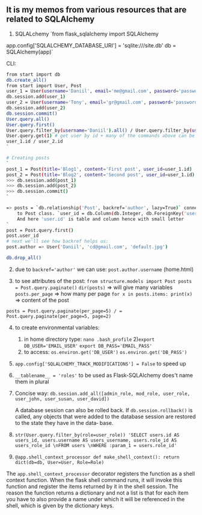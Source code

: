 <h2> It is my memos from various resources that are related to SQLAlchemy</h2>

1. SQLALchemy
`from flask_sqlalchemy import SQLAlchemy

app.config['SQLALCHEMY_DATABASE_URI'] = 'sqlite:///site.db'
db = SQLAlchemy(app)`

CLI:
```bash
from start import db
db.create_all()
from start import User, Post
user_1 = User(username='Daniil', email='me@gmail.com', password='password')
db.session.add(user_1)
user_2 = User(username='Tony', email='gr@gmail.com', password='password')
db.session.add(user_2)
db.session.commit()
User.query.all()
User.query.first()
User.query.filter_by(username='Daniil').all() / User.query.filter_by(username='Daniil').first()
User.query.get(1) # get user by id + many of the commands above can be attached to variables
user_1.id / user_2.id
`

# Creating posts
`
post_1 = Post(title='Blog1', content='First post', user_id=user_1.id)
post_2 = Post(title='Blog2', content='Second post', user_id=user_1.id)
>>> db.session.add(post_1)
>>> db.session.add(post_2)
>>> db.session.commit()
`

=> posts = `db.relationship('Post', backref='author', lazy=True)` connects User class
	to Post class. `user_id = db.Column(db.Integer, db.ForeignKey('user.id'), nullable=False)`
	And here 'user.id' is table and column hence with small letter
`
post = Post.query.first()
post.user_id
# next we'll see how backref helps us:
post.author => User('Daniil', 'cd@gmail.com', 'default.jpg')

db.drop_all()
```

2. due to `backref='author'` we can use: `post.author.username` (home.html)

3. to see attributes of the post: 
	`from structure.models import Post
	posts = Post.query.paginate()`
	`dir(posts)` => will give many variables
	`posts.per_page` => how many per page
	`for x in posts.items:
		print(x)` => content of the post

`posts = Post.query.paginate(per_page=5) / = Post.query.paginate(per_page=5, page=2)`

4. to create environmental variables:

	1) in home directory type: `nano .bash_profile`
	2)`export DB_USER='EMAIL_USER'`
	  `export DB_PASS='EMAIL_PASS'`
	3) to access:
	   `os.environ.get('DB_USER')`
	   `os.environ.get('DB_PASS')`

5. `app.config['SQLALCHEMY_TRACK_MODIFICATIONS'] = False` to speed up

6. `__tablename__ = 'roles'` to be used as Flask-SQLAlchemy does't name them in plural

7. Concise way: 
	`db.session.add_all([admin_role, mod_role, user_role, user_john, user_susan, user_david])`

	 A database session can also be rolled back. If `db.session.rollback()` is called, any objects that were added to the database session are restored to the state they have in the data‐ base.

8. `str(User.query.filter_by(role=user_role))
	'SELECT users.id AS users_id, users.username AS users_username, users.role_id AS users_role_id \nFROM users \nWHERE :param_1 = users.role_id'`

9.	`@app.shell_context_processor
	def make_shell_context():
		return dict(db=db, User=User, Role=Role)`

The `app.shell_context_processor` decorator registers the function as a shell context function. When the flask shell command runs, it will invoke this function and register the items returned by it in the shell session. The reason the function returns a dictionary and not a list is that for each item you have to also provide a name under which it will be referenced in the shell, which is given by the dictionary keys.

